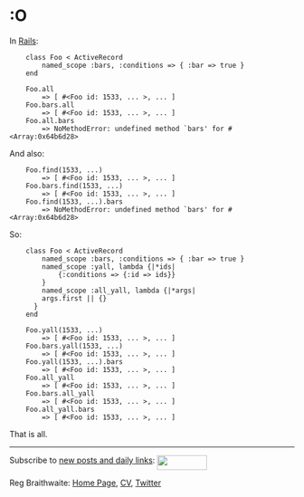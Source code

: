 :O
===

In [Rails](http://api.rubyonrails.org/classes/ActiveRecord/NamedScope/ClassMethods.html):

		class Foo < ActiveRecord
			named_scope :bars, :conditions => { :bar => true }
		end
		
		Foo.all
			=> [ #<Foo id: 1533, ... >, ... ]
		Foo.bars.all
			=> [ #<Foo id: 1533, ... >, ... ]
		Foo.all.bars
			=> NoMethodError: undefined method `bars' for #<Array:0x64b6d28>
			
And also:

		Foo.find(1533, ...)
			=> [ #<Foo id: 1533, ... >, ... ]
		Foo.bars.find(1533, ...)
			=> [ #<Foo id: 1533, ... >, ... ]
		Foo.find(1533, ...).bars
			=> NoMethodError: undefined method `bars' for #<Array:0x64b6d28>

So:

		class Foo < ActiveRecord
			named_scope :bars, :conditions => { :bar => true }
			named_scope :yall, lambda {|*ids|
				{:conditions => {:id => ids}}
			}
			named_scope :all_yall, lambda {|*args|
		    args.first || {}
		  }
		end

		Foo.yall(1533, ...)
			=> [ #<Foo id: 1533, ... >, ... ]
		Foo.bars.yall(1533, ...)
			=> [ #<Foo id: 1533, ... >, ... ]
		Foo.yall(1533, ...).bars
			=> [ #<Foo id: 1533, ... >, ... ]
		Foo.all_yall
			=> [ #<Foo id: 1533, ... >, ... ]
		Foo.bars.all_yall
			=> [ #<Foo id: 1533, ... >, ... ]
		Foo.all_yall.bars
			=> [ #<Foo id: 1533, ... >, ... ]

That is all.

---

Subscribe to [new posts and daily links](http://feeds.feedburner.com/raganwald "raganwald's rss feed"): <a href="http://feeds.feedburner.com/raganwald"><img src="http://feeds.feedburner.com/~fc/raganwald?bg=&amp;fg=&amp;anim=" height="26" width="88" style="border:0" alt="" align="top"/></a>

Reg Braithwaite: [Home Page](http://reginald.braythwayt.com), [CV](http://reginald.braythwayt.com/RegBraithwaiteGH0109_en_US.pdf ""), [Twitter](http://twitter.com/raganwald)